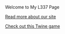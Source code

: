 ---
---

Welcome to My L337 Page

[Read more about our site](about)

[Check out this Twine game](twine/twine.html)